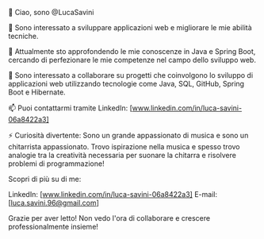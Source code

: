 👋 Ciao, sono @LucaSavini

👀 Sono interessato a sviluppare applicazioni web e migliorare le mie abilità tecniche.

🌱 Attualmente sto approfondendo le mie conoscenze in Java e Spring Boot, cercando di perfezionare le mie competenze nel campo dello sviluppo web.

💞️ Sono interessato a collaborare su progetti che coinvolgono lo sviluppo di applicazioni web utilizzando tecnologie come Java, SQL, GitHub, Spring Boot e Hibernate.

📫 Puoi contattarmi tramite LinkedIn: [www.linkedin.com/in/luca-savini-06a8422a3]

⚡ Curiosità divertente: Sono un grande appassionato di musica e sono un chitarrista appassionato. Trovo ispirazione nella musica e spesso trovo analogie tra la creatività necessaria per suonare la chitarra e risolvere problemi di programmazione!

Scopri di più su di me:

LinkedIn: [www.linkedin.com/in/luca-savini-06a8422a3]
E-mail: [luca.savini.96@gmail.com]

Grazie per aver letto! Non vedo l'ora di collaborare e crescere professionalmente insieme!

